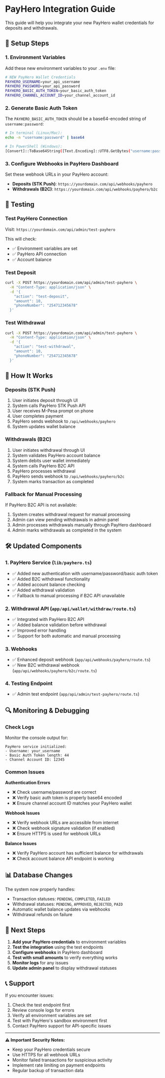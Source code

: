 # PayHero Integration Guide

This guide will help you integrate your new PayHero wallet credentials for deposits and withdrawals.

## 🔧 Setup Steps

### 1. Environment Variables
Add these new environment variables to your `.env` file:

```bash
# NEW PayHero Wallet Credentials
PAYHERO_USERNAME=your_api_username
PAYHERO_PASSWORD=your_api_password
PAYHERO_BASIC_AUTH_TOKEN=your_basic_auth_token
PAYHERO_CHANNEL_ACCOUNT_ID=your_channel_account_id
```

### 2. Generate Basic Auth Token
The `PAYHERO_BASIC_AUTH_TOKEN` should be a base64-encoded string of `username:password`:

```bash
# In terminal (Linux/Mac):
echo -n "username:password" | base64

# In PowerShell (Windows):
[Convert]::ToBase64String([Text.Encoding]::UTF8.GetBytes("username:password"))
```

### 3. Configure Webhooks in PayHero Dashboard
Set these webhook URLs in your PayHero account:

- **Deposits (STK Push)**: `https://yourdomain.com/api/webhooks/payhero`
- **Withdrawals (B2C)**: `https://yourdomain.com/api/webhooks/payhero/b2c`

## 🧪 Testing

### Test PayHero Connection
Visit: `https://yourdomain.com/api/admin/test-payhero`

This will check:
- ✅ Environment variables are set
- ✅ PayHero API connection
- ✅ Account balance

### Test Deposit
```bash
curl -X POST https://yourdomain.com/api/admin/test-payhero \
  -H "Content-Type: application/json" \
  -d '{
    "action": "test-deposit",
    "amount": 10,
    "phoneNumber": "254712345678"
  }'
```

### Test Withdrawal
```bash
curl -X POST https://yourdomain.com/api/admin/test-payhero \
  -H "Content-Type: application/json" \
  -d '{
    "action": "test-withdrawal",
    "amount": 10,
    "phoneNumber": "254712345678"
  }'
```

## 🔄 How It Works

### Deposits (STK Push)
1. User initiates deposit through UI
2. System calls PayHero STK Push API
3. User receives M-Pesa prompt on phone
4. User completes payment
5. PayHero sends webhook to `/api/webhooks/payhero`
6. System updates wallet balance

### Withdrawals (B2C)
1. User initiates withdrawal through UI
2. System validates PayHero account balance
3. System debits user wallet immediately
4. System calls PayHero B2C API
5. PayHero processes withdrawal
6. PayHero sends webhook to `/api/webhooks/payhero/b2c`
7. System marks transaction as completed

### Fallback for Manual Processing
If PayHero B2C API is not available:
1. System creates withdrawal request for manual processing
2. Admin can view pending withdrawals in admin panel
3. Admin processes withdrawals manually through PayHero dashboard
4. Admin marks withdrawals as completed in the system

## 🛠 Updated Components

### 1. PayHero Service (`lib/payhero.ts`)
- ✅ Added new authentication with username/password/basic auth token
- ✅ Added B2C withdrawal functionality
- ✅ Added account balance checking
- ✅ Added withdrawal validation
- ✅ Fallback to manual processing if B2C API unavailable

### 2. Withdrawal API (`app/api/wallet/withdraw/route.ts`)
- ✅ Integrated with PayHero B2C API
- ✅ Added balance validation before withdrawal
- ✅ Improved error handling
- ✅ Support for both automatic and manual processing

### 3. Webhooks
- ✅ Enhanced deposit webhook (`app/api/webhooks/payhero/route.ts`)
- ✅ New B2C withdrawal webhook (`app/api/webhooks/payhero/b2c/route.ts`)

### 4. Testing Endpoint
- ✅ Admin test endpoint (`app/api/admin/test-payhero/route.ts`)

## 🔍 Monitoring & Debugging

### Check Logs
Monitor the console output for:
```
PayHero service initialized:
- Username: your_username
- Basic Auth Token length: 44
- Channel Account ID: 12345
```

### Common Issues

**Authentication Errors**
- ❌ Check username/password are correct
- ❌ Verify basic auth token is properly base64 encoded
- ❌ Ensure channel account ID matches your PayHero wallet

**Webhook Issues**
- ❌ Verify webhook URLs are accessible from internet
- ❌ Check webhook signature validation (if enabled)
- ❌ Ensure HTTPS is used for webhook URLs

**Balance Issues**
- ❌ Verify PayHero account has sufficient balance for withdrawals
- ❌ Check account balance API endpoint is working

## 📊 Database Changes

The system now properly handles:
- Transaction statuses: `PENDING`, `COMPLETED`, `FAILED`
- Withdrawal statuses: `PENDING`, `APPROVED`, `REJECTED`, `PAID`
- Automatic wallet balance updates via webhooks
- Withdrawal refunds on failure

## 🚀 Next Steps

1. **Add your PayHero credentials** to environment variables
2. **Test the integration** using the test endpoints
3. **Configure webhooks** in PayHero dashboard
4. **Test with small amounts** to verify everything works
5. **Monitor logs** for any issues
6. **Update admin panel** to display withdrawal statuses

## 📞 Support

If you encounter issues:
1. Check the test endpoint first
2. Review console logs for errors
3. Verify all environment variables are set
4. Test with PayHero's sandbox environment first
5. Contact PayHero support for API-specific issues

---

**⚠️ Important Security Notes:**
- Keep your PayHero credentials secure
- Use HTTPS for all webhook URLs
- Monitor failed transactions for suspicious activity
- Implement rate limiting on payment endpoints
- Regular backup of transaction data

